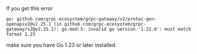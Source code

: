 
If you get this error

`
go: github.com/grpc-ecosystem/grpc-gateway/v2/protoc-gen-openapiv2@v2.25.1 (in github.com/grpc-ecosystem/grpc-gateway/v2@v2.25.1): go.mod:3: invalid go version '1.22.0': must match format 1.23
`

make sure you have Go 1.23 or later installed.